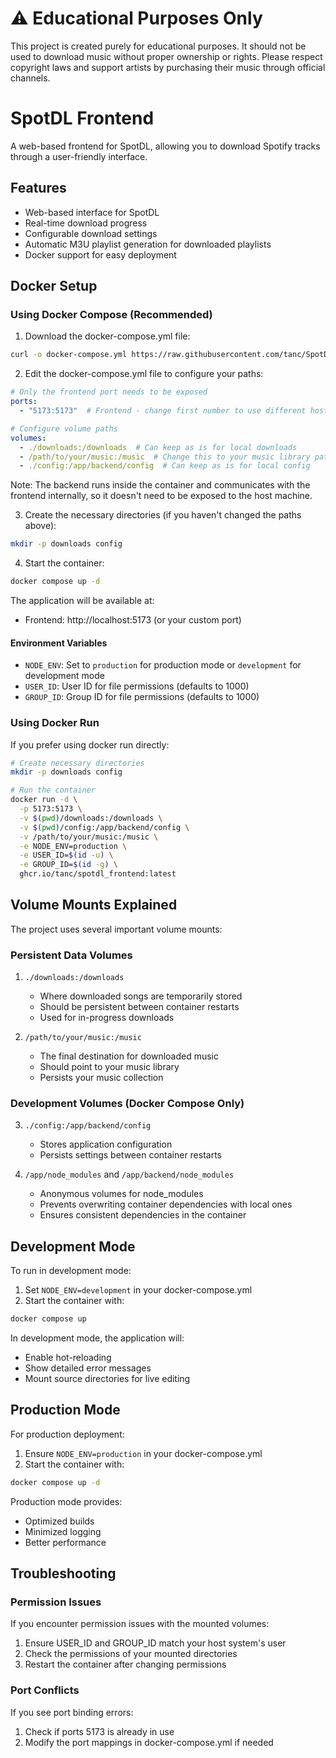 # ⚠️ Educational Purposes Only

This project is created purely for educational purposes. It should not be used to download music without proper ownership or rights. Please respect copyright laws and support artists by purchasing their music through official channels.

# SpotDL Frontend

A web-based frontend for SpotDL, allowing you to download Spotify tracks through a user-friendly interface.

## Features

- Web-based interface for SpotDL
- Real-time download progress
- Configurable download settings
- Automatic M3U playlist generation for downloaded playlists
- Docker support for easy deployment

## Docker Setup

### Using Docker Compose (Recommended)

1. Download the docker-compose.yml file:
```bash
curl -o docker-compose.yml https://raw.githubusercontent.com/tanc/SpotDL-Frontend/main/docker-compose.yml.example
```

2. Edit the docker-compose.yml file to configure your paths:
```yaml
# Only the frontend port needs to be exposed
ports:
  - "5173:5173"  # Frontend - change first number to use different host port

# Configure volume paths
volumes:
  - ./downloads:/downloads  # Can keep as is for local downloads
  - /path/to/your/music:/music  # Change this to your music library path
  - ./config:/app/backend/config  # Can keep as is for local config
```

Note: The backend runs inside the container and communicates with the frontend internally, so it doesn't need to be exposed to the host machine.

3. Create the necessary directories (if you haven't changed the paths above):
```bash
mkdir -p downloads config
```

4. Start the container:
```bash
docker compose up -d
```

The application will be available at:
- Frontend: http://localhost:5173 (or your custom port)

#### Environment Variables

- `NODE_ENV`: Set to `production` for production mode or `development` for development mode
- `USER_ID`: User ID for file permissions (defaults to 1000)
- `GROUP_ID`: Group ID for file permissions (defaults to 1000)

### Using Docker Run

If you prefer using docker run directly:

```bash
# Create necessary directories
mkdir -p downloads config

# Run the container
docker run -d \
  -p 5173:5173 \
  -v $(pwd)/downloads:/downloads \
  -v $(pwd)/config:/app/backend/config \
  -v /path/to/your/music:/music \
  -e NODE_ENV=production \
  -e USER_ID=$(id -u) \
  -e GROUP_ID=$(id -g) \
  ghcr.io/tanc/spotdl_frontend:latest
```

## Volume Mounts Explained

The project uses several important volume mounts:

### Persistent Data Volumes
1. `./downloads:/downloads`
   - Where downloaded songs are temporarily stored
   - Should be persistent between container restarts
   - Used for in-progress downloads

2. `/path/to/your/music:/music`
   - The final destination for downloaded music
   - Should point to your music library
   - Persists your music collection

### Development Volumes (Docker Compose Only)
3. `./config:/app/backend/config`
   - Stores application configuration
   - Persists settings between container restarts

4. `/app/node_modules` and `/app/backend/node_modules`
   - Anonymous volumes for node_modules
   - Prevents overwriting container dependencies with local ones
   - Ensures consistent dependencies in the container

## Development Mode

To run in development mode:

1. Set `NODE_ENV=development` in your docker-compose.yml
2. Start the container with:
```bash
docker compose up
```

In development mode, the application will:
- Enable hot-reloading
- Show detailed error messages
- Mount source directories for live editing

## Production Mode

For production deployment:

1. Ensure `NODE_ENV=production` in your docker-compose.yml
2. Start the container with:
```bash
docker compose up -d
```

Production mode provides:
- Optimized builds
- Minimized logging
- Better performance

## Troubleshooting

### Permission Issues
If you encounter permission issues with the mounted volumes:
1. Ensure USER_ID and GROUP_ID match your host system's user
2. Check the permissions of your mounted directories
3. Restart the container after changing permissions

### Port Conflicts
If you see port binding errors:
1. Check if ports 5173 is already in use
2. Modify the port mappings in docker-compose.yml if needed